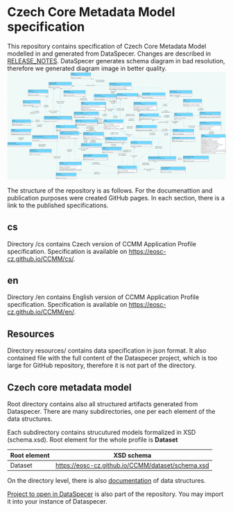# Czech Core Metadata Model specification

This repository contains specification of Czech Core Metadata Model modelled in and generated from DataSpecer.
Changes are described in [RELEASE_NOTES](RELEASE_NOTES.md).
DataSpecer generates schema diagram in bad resolution, therefore we generated diagram image in better quality.
![CCMM schema diagram](CCMM-model.png)

The structure of the repository is as follows. For the documenattion and publication purposes were created GitHub pages. In each section, there is a link to the published specifications.

## cs

Directory /cs contains Czech version of CCMM Application Profile specification. Specification is available on https://eosc-cz.github.io/CCMM/cs/.

## en

Directory /en contains English version of CCMM Application Profile specification. Specification is available on https://eosc-cz.github.io/CCMM/en/.

## Resources

Directory resources/ contains data specification in json format. It also contained file with the full content of the Dataspecer project, which is too large for GitHub repository, therefore it is not part of the directory.

## Czech core metadata model

Root directory contains also all structured artifacts generated from Dataspecer. There are many subdirectories, one per each element of the data structures. 

Each subdirectory contains strucutured models formalized in XSD (schema.xsd). Root element for the whole profile is **Dataset**

|Root element|XSD schema|
| - | - | 
|Dataset|https://eosc-cz.github.io/CCMM/dataset/schema.xsd|

On the directory level, there is also [documentation](https://eosc-cz.github.io/CCMM/czech-core-metadata-model/en) of data structures. 

[Project to open in DataSpecer](https://github.com/EOSC-CZ/CCMM/blob/main/Czech%20Core%20Metadata%20Model-Backup.zip) is also part of the repository. You may import it into your instance of Dataspecer.


